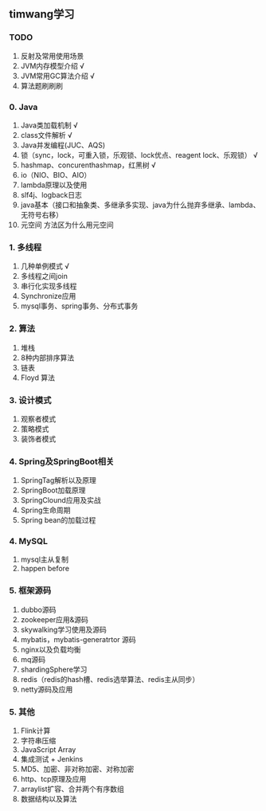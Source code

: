 ## timwang学习

### TODO

1. 反射及常用使用场景
2. JVM内存模型介绍 √ 
3. JVM常用GC算法介绍 √ 
4. 算法题刷刷刷
 
### 0. Java

1. Java类加载机制 √ 
2. class文件解析 √ 
3. Java并发编程(JUC、AQS)
4. 锁（sync，lock，可重入锁，乐观锁、lock优点、reagent lock、乐观锁） √ 
5. hashmap、concurenthashmap，红黑树 √ 
6. io（NIO、BIO、AIO）
7. lambda原理以及使用
8. slf4j、logback日志
9. java基本（接口和抽象类、多继承多实现、java为什么抛弃多继承、lambda、无符号右移）
10. 元空间 方法区为什么用元空间

### 1. 多线程

1. 几种单例模式 √ 
2. 多线程之间join
3. 串行化实现多线程
4. Synchronize应用
5. mysql事务、spring事务、分布式事务
	
### 2. 算法

1. 堆栈
2. 8种内部排序算法
3. 链表
4. Floyd 算法

### 3. 设计模式

1. 观察者模式
2. 策略模式
3. 装饰者模式

### 4. Spring及SpringBoot相关

1. SpringTag解析以及原理
2. SpringBoot加载原理
3. SpringClound应用及实战
4. Spring生命周期
5. Spring bean的加载过程

### 4. MySQL
1. mysql主从复制
2. happen before

### 5. 框架源码
1. dubbo源码
2. zookeeper应用&源码
3. skywalking学习使用及源码
4. mybatis，mybatis-generatrtor 源码
5. nginx以及负载均衡
6. mq源码
7. shardingSphere学习
8. redis（redis的hash槽、redis选举算法、redis主从同步）
9. netty源码及应用

### 5. 其他

1. Flink计算
2. 字符串压缩
3. JavaScript Array
4. 集成测试 + Jenkins
5. MD5、加密、非对称加密、对称加密
6. http、tcp原理及应用
7. arraylist扩容、合并两个有序数组
8. 数据结构以及算法
